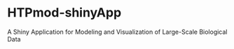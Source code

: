 # HTPmod-shinyApp
A Shiny Application for Modeling and Visualization of Large-Scale Biological Data
